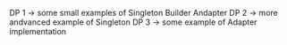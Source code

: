 DP 1 -> some small examples of Singleton Builder Andapter
DP 2 -> more andvanced example of Singleton
DP 3 -> some example of Adapter implementation
